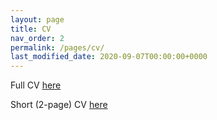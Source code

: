 ```yaml
---
layout: page
title: CV
nav_order: 2
permalink: /pages/cv/
last_modified_date: 2020-09-07T00:00:00+0000
---
```


Full CV [here](/assets/bennett_cv_long.pdf)

Short (2-page) CV [here](/assets/bennett_cv_short.pdf)
